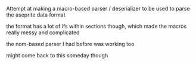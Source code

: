 Attempt at making a macro-based parser / deserializer to be used to parse the aseprite data format

the format has a lot of ifs within sections though, which made the macros really messy and complicated

the nom-based parser I had before was working too

might come back to this someday though
